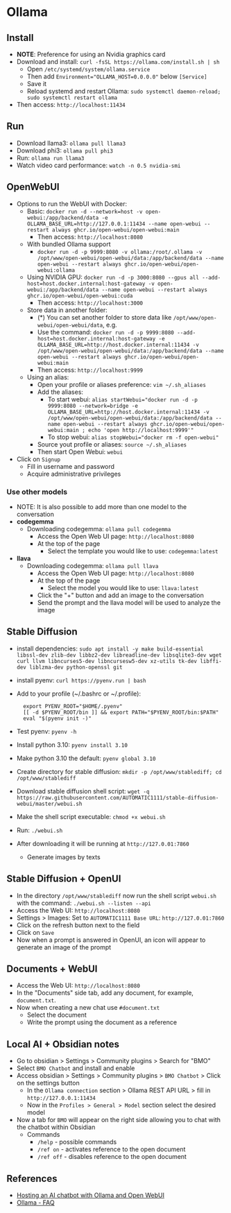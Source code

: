 # Ollama

## Install

- **NOTE**: Preference for using an Nvidia graphics card
- Download and install: `curl -fsSL https://ollama.com/install.sh | sh`
  - Open `/etc/systemd/system/ollama.service`
  - Then add `Environment="OLLAMA_HOST=0.0.0.0"` below `[Service]`
  - Save it
  - Reload systemd and restart Ollama: `sudo systemctl daemon-reload; sudo systemctl restart ollama`
- Then access: `http://localhost:11434`

## Run

- Download llama3: `ollama pull llama3`
- Download phi3: `ollama pull phi3`
- Run: `ollama run llama3`
- Watch video card performance: `watch -n 0.5 nvidia-smi`

## OpenWebUI

- Options to run the WebUI with Docker:
  - Basic: `docker run -d --network=host -v open-webui:/app/backend/data -e OLLAMA_BASE_URL=http://127.0.0.1:11434 --name open-webui --restart always ghcr.io/open-webui/open-webui:main`
    - Then access: `http://localhost:8080`
  - With bundled Ollama support
    - `docker run -d -p 9999:8080 -v ollama:/root/.ollama -v /opt/www/open-webui/open-webui/data:/app/backend/data --name open-webui --restart always ghcr.io/open-webui/open-webui:ollama`
  - Using NVIDIA GPU: `docker run -d -p 3000:8080 --gpus all --add-host=host.docker.internal:host-gateway -v open-webui:/app/backend/data --name open-webui --restart always ghcr.io/open-webui/open-webui:cuda`
    - Then access: `http://localhost:3000`
  - Store data in another folder:
    - (*) You can set another folder to store data like `/opt/www/open-webui/open-webui/data`, e.g.
    - Use the command: `docker run -d -p 9999:8080 --add-host=host.docker.internal:host-gateway -e OLLAMA_BASE_URL=http://host.docker.internal:11434 -v /opt/www/open-webui/open-webui/data:/app/backend/data --name open-webui --restart always ghcr.io/open-webui/open-webui:main`
    - Then access: `http://localhost:9999`
  - Using an alias:
    - Open your profile or aliases preference: `vim ~/.sh_aliases`
    - Add the aliases:
      - To start webui: `alias startWebui="docker run -d -p 9999:8080 --network=bridge -e OLLAMA_BASE_URL=http://host.docker.internal:11434 -v /opt/www/open-webui/open-webui/data:/app/backend/data --name open-webui --restart always ghcr.io/open-webui/open-webui:main ; echo 'open http://localhost:9999'"`
      - To stop webui: `alias stopWebui="docker rm -f open-webui"`
    - Source yout profile or aliases: `source ~/.sh_aliases`
    - Then start Open Webui: `webui`
- Click on `Signup`
  - Fill in username and password
  - Acquire administrative privileges

### Use other models

- NOTE: It is also possible to add more than one model to the conversation
- **codegemma**
  - Downloading codegemma: `ollama pull codegemma`
    - Access the Open Web UI page: `http://localhost:8080`
    - At the top of the page
      - Select the template you would like to use: `codegemma:latest`
- **llava**
  - Downloading codegemma: `ollama pull llava`
    - Access the Open Web UI page: `http://localhost:8080`
    - At the top of the page
      - Select the model you would like to use: `llava:latest`
    - Click the "+" button and add an image to the conversation
    - Send the prompt and the llava model will be used to analyze the image

## Stable Diffusion

- install dependencies: `sudo apt install -y make build-essential libssl-dev zlib-dev libbz2-dev libreadline-dev libsqlite3-dev wget curl llvm libncurses5-dev libncursesw5-dev xz-utils tk-dev libffi-dev liblzma-dev python-openssl git`
- install pyenv: `curl https://pyenv.run | bash`
- Add to your profile (~/.bashrc or ~/.profile):

  ```env
    export PYENV_ROOT="$HOME/.pyenv"
    [[ -d $PYENV_ROOT/bin ]] && export PATH="$PYENV_ROOT/bin:$PATH"
    eval "$(pyenv init -)"
  ```

- Test pyenv: `pyenv -h`
- Install python 3.10: `pyenv install 3.10`
- Make python 3.10 the default: `pyenv global 3.10`
- Create directory for stable diffusion: `mkdir -p /opt/www/stablediff; cd /opt/www/stablediff`
- Download stable diffusion shell script: `wget -q https://raw.githubusercontent.com/AUTOMATIC1111/stable-diffusion-webui/master/webui.sh`
- Make the shell script executable: `chmod +x webui.sh`
- Run: `./webui.sh`
- After downloading it will be running at `http://127.0.01:7860`
  - Generate images by texts

## Stable Diffusion + OpenUI

- In the directory `/opt/www/stablediff` now run the shell script `webui.sh` with the command: `./webui.sh --listen --api`
- Access the Web UI: `http://localhost:8080`
- Settings > Images: Set to `AUTOMATIC1111 Base URL`: `http://127.0.01:7860`
- Click on the refresh button next to the field
- Click on `Save`
- Now when a prompt is answered in OpenUI, an icon will appear to generate an image of the prompt

## Documents + WebUI

- Access the Web UI: `http://localhost:8080`
- In the "Documents" side tab, add any document, for example, `document.txt`.
- Now when creating a new chat use `#document.txt`
  - Select the document
  - Write the prompt using the document as a reference

## Local AI + Obsidian notes

- Go to obsidian > Settings > Community plugins > Search for "BMO"
- Select `BMO Chatbot` and install and enable
- Access obsidian > Settings > Community plugins > `BMO Chatbot` > Click on the settings button
  - In the `Ollama connection` section > Ollama REST API URL > fill in `http://127.0.0.1:11434`
  - Now in the `Profiles > General > Model` section select the desired model
- Now a tab for `BMO` will appear on the right side allowing you to chat with the chatbot within Obsidian
  - Commands
    - `/help` - possible commands
    - `/ref on` - activates reference to the open document
    - `/ref off` - disables reference to the open document

## References

- [Hosting an AI chatbot with Ollama and Open WebUI](https://community.hetzner.com/tutorials/ai-chatbot-with-ollama-and-open-webui)
- [Ollama - FAQ](https://github.com/ollama/ollama/blob/main/docs/faq.md)